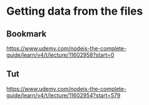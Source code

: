 # Getting data from the files

## Bookmark
https://www.udemy.com/nodejs-the-complete-guide/learn/v4/t/lecture/11602958?start=0

## Tut
https://www.udemy.com/nodejs-the-complete-guide/learn/v4/t/lecture/11602954?start=579



